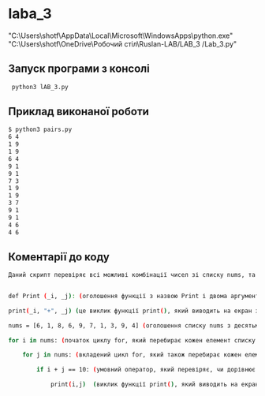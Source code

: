 # laba_3 




"C:\Users\shotf\AppData\Local\Microsoft\WindowsApps\python.exe"
"C:\Users\shotf\OneDrive\Робочий стіл\Ruslan-LAB/LAB_3 /Lab_3.py"

## Запуск програми з консолі 
```bash
 python3 lAB_3.py
```

## Приклад виконаної роботи
```bash
$ python3 pairs.py
6 4
1 9
1 9
6 4
9 1
9 1
7 3
1 9
1 9
3 7
9 1
9 1
4 6
4 6

```

## Коментарії до коду
```bash
Даний скрипт перевіряє всі можливі комбінації чисел зі списку nums, та якщо їх сума дорівнює 10, то виконується функція Print, яка виводить на екран обидва числа.


def Print (_i, _j): (оголошення функції з назвою Print і двома аргументами _i та _j)
    
print(_i, "+", _j) (це виклик функції print(), який виводить на екран значення _i, символ "+" та значення _j.) 
     
nums = [6, 1, 8, 6, 9, 7, 1, 3, 9, 4] (оголошення списку nums з десятьма цілими числами.)
 
for i in nums: (початок циклу for, який перебирає кожен елемент списку nums та зберігає його значення у змінну i)
    
    for j in nums: (вкладений цикл for, який також перебирає кожен елемент списку nums та зберігає його значення у змінну j)
        
        if i + j == 10: (умовний оператор, який перевіряє, чи дорівнює сума значень змінних i та j числу 10)
           
            print(i,j)  (виклик функції print(), який виводить на екран значення змінних i та j, якщо умова під номером 6 є істинною.)

```
